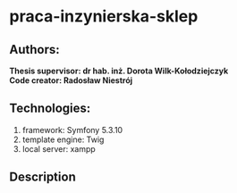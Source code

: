 # praca-inzynierska-sklep

## Authors:
**Thesis supervisor: dr hab. inż. Dorota Wilk-Kołodziejczyk** </br>
**Code creator: Radosław Niestrój**

## Technologies:
1. framework: Symfony 5.3.10
2. template engine: Twig
3. local server: xampp

## Description
